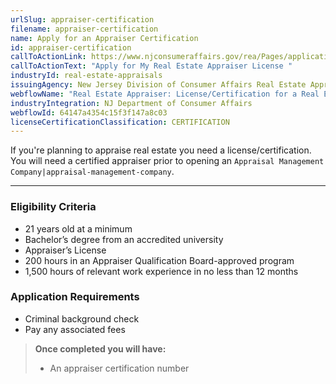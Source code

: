 ```yaml
---
urlSlug: appraiser-certification
filename: appraiser-certification
name: Apply for an Appraiser Certification
id: appraiser-certification
callToActionLink: https://www.njconsumeraffairs.gov/rea/Pages/applications.aspx
callToActionText: "Apply ​for My Real Estate Appraiser License "
industryId: real-estate-appraisals
issuingAgency: New Jersey Division of Consumer Affairs Real Estate Appraiser Board
webflowName: "Real Estate Appraiser: ​License/Certification for a Real Estate Appraiser"
industryIntegration: NJ Department of Consumer Affairs
webflowId: 64147a4354c15f3f147a8c03
licenseCertificationClassification: CERTIFICATION
---
```

If you're planning to appraise real estate you need a license/certification. You will need a certified appraiser prior to opening an `Appraisal Management Company|appraisal-management-company`.

- - -

### Eligibility Criteria

* 21 years old at a minimum
* Bachelor’s degree from an accredited university
* Appraiser’s License
* 200 hours in an Appraiser Qualification Board-approved program
* 1,500 hours of relevant work experience in no less than 12 months

### Application Requirements

* Criminal background check
* Pay any associated fees

> **Once completed you will have:**
>
> * An appraiser certification number